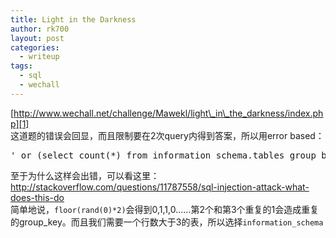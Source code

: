 ```yaml
---
title: Light in the Darkness
author: rk700
layout: post
categories:
  - writeup
tags:
  - sql
  - wechall
---
```

[http://www.wechall.net/challenge/Mawekl/light\_in\_the_darkness/index.php][1]  
这道题的错误会回显，而且限制要在2次query内得到答案，所以用error based：  
<pre>' or (select count(*) from information_schema.tables group by concat(password,floor(rand(0)*2)))-- </pre>

至于为什么这样会出错，可以看这里：  
<http://stackoverflow.com/questions/11787558/sql-injection-attack-what-does-this-do>  
简单地说，`floor(rand(0)*2)`会得到0,1,1,0&#8230;&#8230;第2个和第3个重复的1会造成重复的group_key。而且我们需要一个行数大于3的表，所以选择`information_schema`

 [1]: http://www.wechall.net/challenge/Mawekl/light_in_the_darkness/index.php